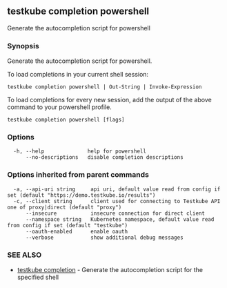 ## testkube completion powershell

Generate the autocompletion script for powershell

### Synopsis

Generate the autocompletion script for powershell.

To load completions in your current shell session:

	testkube completion powershell | Out-String | Invoke-Expression

To load completions for every new session, add the output of the above command
to your powershell profile.


```
testkube completion powershell [flags]
```

### Options

```
  -h, --help              help for powershell
      --no-descriptions   disable completion descriptions
```

### Options inherited from parent commands

```
  -a, --api-uri string     api uri, default value read from config if set (default "https://demo.testkube.io/results")
  -c, --client string      client used for connecting to Testkube API one of proxy|direct (default "proxy")
      --insecure           insecure connection for direct client
      --namespace string   Kubernetes namespace, default value read from config if set (default "testkube")
      --oauth-enabled      enable oauth
      --verbose            show additional debug messages
```

### SEE ALSO

* [testkube completion](testkube_completion.md)	 - Generate the autocompletion script for the specified shell

